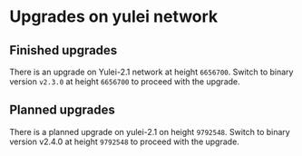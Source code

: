 # Upgrades on yulei network

## Finished upgrades

There is an upgrade on Yulei-2.1 network at height `6656700`. Switch to binary version `v2.3.0` at height `6656700` to proceed with the upgrade.

## Planned upgrades

There is a planned upgrade on yulei-2.1 on height `9792548`. Switch to binary version v2.4.0 at height `9792548` to proceed with the upgrade.
